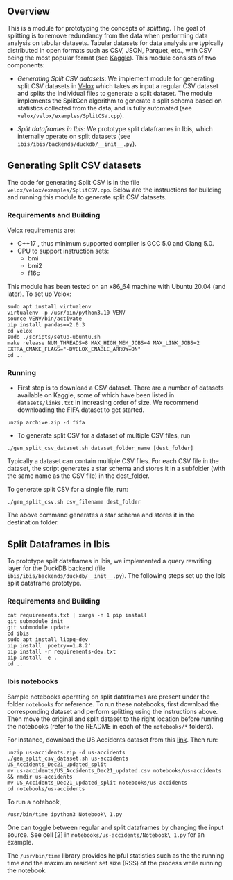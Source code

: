 ## Overview

This is a module for prototyping the concepts of *splitting*. The goal of splitting is to remove redundancy from the data when performing data analysis on tabular datasets. Tabular datasets for data analysis are typically distributed in open formats such as CSV, JSON, Parquet, etc., with CSV being the most popular format (see [Kaggle](www.kaggle.com/)). This module consists of two components:

- *Generating Split CSV datasets*: We implement module for generating split CSV datasets in [Velox](https://engineering.fb.com/2023/03/09/open-source/velox-open-source-execution-engine/) which takes as input a regular CSV dataset and splits the individual files to generate a split dataset. The module implements the SplitGen algorithm to generate a split schema based on statistics collected from the data, and is fully automated (see `velox/velox/examples/SplitCSV.cpp`).

- *Split dataframes in Ibis*: We prototype split dataframes in Ibis, which internally operate on split datasets (see `ibis/ibis/backends/duckdb/__init__.py`).

## Generating Split CSV datasets

The code for generating Split CSV is in the file `velox/velox/examples/SplitCSV.cpp`. Below are the instructions for building and running this module to generate split CSV datasets.

### Requirements and Building

Velox requirements are:

* C++17 , thus minimum supported compiler is GCC 5.0 and Clang 5.0.
* CPU to support instruction sets:
  * bmi
  * bmi2
  * f16c 

This module has been tested on an x86_64 machine with Ubuntu 20.04 (and later). To set up Velox:

```
sudo apt install virtualenv
virtualenv -p /usr/bin/python3.10 VENV
source VENV/bin/activate
pip install pandas==2.0.3
cd velox
sudo ./scripts/setup-ubuntu.sh
make release NUM_THREADS=8 MAX_HIGH_MEM_JOBS=4 MAX_LINK_JOBS=2 EXTRA_CMAKE_FLAGS="-DVELOX_ENABLE_ARROW=ON"
cd ..
```

### Running

* First step is to download a CSV dataset. There are a number of datasets available on Kaggle, some of which have been listed in `datasets/links.txt` in increasing order of size. We recommend downloading the FIFA dataset to get started.

```unzip archive.zip -d fifa```

* To generate split CSV for a dataset of multiple CSV files, run

```./gen_split_csv_dataset.sh dataset_folder_name [dest_folder]```

Typically a dataset can contain multiple CSV files. For each CSV file in the dataset, the script generates a star schema and stores it in a subfolder (with the same name as the CSV file) in the dest_folder.

To generate split CSV for a single file, run:

```./gen_split_csv.sh csv_filename dest_folder```

The above command generates a star schema and stores it in the destination folder.

## Split Dataframes in Ibis

To prototype split dataframes in Ibis, we implemented a query rewriting layer for the DuckDB backend (file `ibis/ibis/backends/duckdb/__init__.py`). The following steps set up the Ibis split dataframe prototype.

### Requirements and Building

```
cat requirements.txt | xargs -n 1 pip install
git submodule init
git submodule update
cd ibis
sudo apt install libpq-dev
pip install 'poetry==1.8.2'
pip install -r requirements-dev.txt
pip install -e .
cd ..
```

### Ibis notebooks

Sample notebooks operating on split dataframes are present under the folder `notebooks` for reference. To run these notebooks, first download the corresponding dataset and perform splitting using the instructions above. Then move the original and split dataset to the right location before running the notebooks (refer to the README in each of the `notebooks/*` folders).

For instance, download the US Accidents dataset from this [link](https://drive.google.com/file/d/1-uePluCnhkyQPP392_Yt95dQyKHfd5lJ/view?usp=sharing). Then run:

```
unzip us-accidents.zip -d us-accidents
./gen_split_csv_dataset.sh us-accidents US_Accidents_Dec21_updated_split
mv us-accidents/US_Accidents_Dec21_updated.csv notebooks/us-accidents && rmdir us-accidents
mv US_Accidents_Dec21_updated_split notebooks/us-accidents
cd notebooks/us-accidents
```

To run a notebook,

```
/usr/bin/time ipython3 Notebook\ 1.py
```

One can toggle between regular and split dataframes by changing the input source. See cell [2] in `notebooks/us-accidents/Notebook\ 1.py` for an example.

The `/usr/bin/time` library provides helpful statistics such as the the running time and the maximum resident set size (RSS) of the process while running the notebook.
